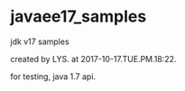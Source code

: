 # javaee17_samples
jdk v17 samples

created by LYS.
at 2017-10-17.TUE.PM.18:22.

for testing, java 1.7 api.
